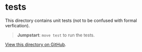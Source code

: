 # tests
This directory contains unit tests (not to be confused with formal verfication).

> **Jumpstart**: `move test` to run the tests.

[View this directory on GitHub](https://github.com/taoheorg/taohe/tree/main/tests).